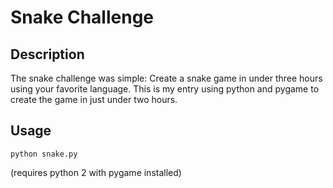 Snake Challenge
===============

Description
-----------

The snake challenge was simple: Create a snake game in under three hours using your favorite language.
This is my entry using python and pygame to create the game in just under two hours.

Usage
-----
	python snake.py
(requires python 2 with pygame installed)
